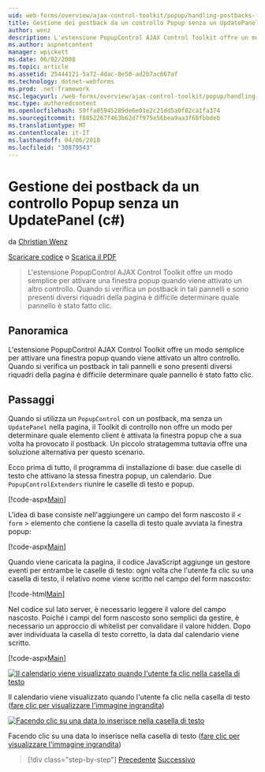```yaml
---
uid: web-forms/overview/ajax-control-toolkit/popup/handling-postbacks-from-a-popup-control-without-an-updatepanel-cs
title: Gestione dei postback da un controllo Popup senza un UpdatePanel (c#) | Documenti Microsoft
author: wenz
description: L'estensione PopupControl AJAX Control Toolkit offre un modo semplice per attivare una finestra popup quando viene attivato un altro controllo. Quando si verifica un postback in su...
ms.author: aspnetcontent
manager: wpickett
ms.date: 06/02/2008
ms.topic: article
ms.assetid: 25444121-5a72-4dac-8e50-ad2b7ac667af
ms.technology: dotnet-webforms
ms.prod: .net-framework
msc.legacyurl: /web-forms/overview/ajax-control-toolkit/popup/handling-postbacks-from-a-popup-control-without-an-updatepanel-cs
msc.type: authoredcontent
ms.openlocfilehash: 59ffa05945289de6e01e2c21dd5a0f82ca1fa374
ms.sourcegitcommit: f8852267f463b62d7f975e56bea9aa3f68fbbdeb
ms.translationtype: MT
ms.contentlocale: it-IT
ms.lasthandoff: 04/06/2018
ms.locfileid: "30879543"
---
```

<a name="handling-postbacks-from-a-popup-control-without-an-updatepanel-c"></a>Gestione dei postback da un controllo Popup senza un UpdatePanel (c#)
====================
da [Christian Wenz](https://github.com/wenz)

[Scaricare codice](http://download.microsoft.com/download/9/3/f/93f8daea-bebd-4821-833b-95205389c7d0/PopupControl3.cs.zip) o [Scarica il PDF](http://download.microsoft.com/download/2/d/c/2dc10e34-6983-41d4-9c08-f78f5387d32b/popupcontrol3CS.pdf)

> L'estensione PopupControl AJAX Control Toolkit offre un modo semplice per attivare una finestra popup quando viene attivato un altro controllo. Quando si verifica un postback in tali pannelli e sono presenti diversi riquadri della pagina è difficile determinare quale pannello è stato fatto clic.


## <a name="overview"></a>Panoramica

L'estensione PopupControl AJAX Control Toolkit offre un modo semplice per attivare una finestra popup quando viene attivato un altro controllo. Quando si verifica un postback in tali pannelli e sono presenti diversi riquadri della pagina è difficile determinare quale pannello è stato fatto clic.

## <a name="steps"></a>Passaggi

Quando si utilizza un `PopupControl` con un postback, ma senza un `UpdatePanel` nella pagina, il Toolkit di controllo non offre un modo per determinare quale elemento client è attivata la finestra popup che a sua volta ha provocato il postback. Un piccolo stratagemma tuttavia offre una soluzione alternativa per questo scenario.

Ecco prima di tutto, il programma di installazione di base: due caselle di testo che attivano la stessa finestra popup, un calendario. Due `PopupControlExtenders` riunire le caselle di testo e popup.

[!code-aspx[Main](handling-postbacks-from-a-popup-control-without-an-updatepanel-cs/samples/sample1.aspx)]

L'idea di base consiste nell'aggiungere un campo del form nascosto il &lt; `form` &gt; elemento che contiene la casella di testo quale avviata la finestra popup:

[!code-aspx[Main](handling-postbacks-from-a-popup-control-without-an-updatepanel-cs/samples/sample2.aspx)]

Quando viene caricata la pagina, il codice JavaScript aggiunge un gestore eventi per entrambe le caselle di testo: ogni volta che l'utente fa clic su una casella di testo, il relativo nome viene scritto nel campo del form nascosto:

[!code-html[Main](handling-postbacks-from-a-popup-control-without-an-updatepanel-cs/samples/sample3.html)]

Nel codice sul lato server, è necessario leggere il valore del campo nascosto. Poiché i campi del form nascosto sono semplici da gestire, è necessario un approccio di whitelist per convalidare il valore hidden. Dopo aver individuata la casella di testo corretto, la data dal calendario viene scritto.

[!code-aspx[Main](handling-postbacks-from-a-popup-control-without-an-updatepanel-cs/samples/sample4.aspx)]


[![Il calendario viene visualizzato quando l'utente fa clic nella casella di testo](handling-postbacks-from-a-popup-control-without-an-updatepanel-cs/_static/image2.png)](handling-postbacks-from-a-popup-control-without-an-updatepanel-cs/_static/image1.png)

Il calendario viene visualizzato quando l'utente fa clic nella casella di testo ([fare clic per visualizzare l'immagine ingrandita](handling-postbacks-from-a-popup-control-without-an-updatepanel-cs/_static/image3.png))


[![Facendo clic su una data lo inserisce nella casella di testo](handling-postbacks-from-a-popup-control-without-an-updatepanel-cs/_static/image5.png)](handling-postbacks-from-a-popup-control-without-an-updatepanel-cs/_static/image4.png)

Facendo clic su una data lo inserisce nella casella di testo ([fare clic per visualizzare l'immagine ingrandita](handling-postbacks-from-a-popup-control-without-an-updatepanel-cs/_static/image6.png))

> [!div class="step-by-step"]
> [Precedente](handling-postbacks-from-a-popup-control-with-an-updatepanel-cs.md)
> [Successivo](using-multiple-popup-controls-vb.md)
